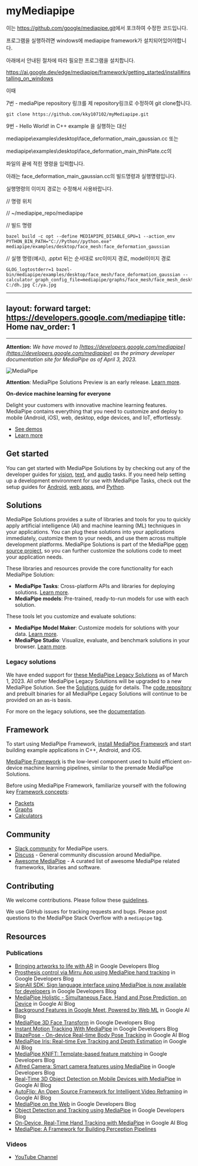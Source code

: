 # myMediapipe

이는 <https://github.com/google/mediapipe.git>에서 포크하여 수정한 코드입니다.

프로그램을 실행하려면 windows에 mediapipe framework가 설치되어있어야합니다.

아래에서 안내된 절차에 따라 필요한 프로그램을 설치합니다. 

https://ai.google.dev/edge/mediapipe/framework/getting_started/install#installing_on_windows

이때

7번 - mediaPipe repository 링크를 제 repository링크로 수정하여 git clone합니다.

    git clone https://github.com/kky107102/myMediapipe.git

9번 - Hello World! in C++ example 을 실행하는 대신

mediapipe\examples\desktop\face_deformation_main_gaussian.cc 또는

mediapipe\examples\desktop\face_deformation_main_thinPlate.cc의

파일의 끝에 적힌 명령을 입력합니다.

아래는 face_deformation_main_gaussian.cc의 빌드명령과 실행명령입니다.

실행명령의 이미지 경로는 수정해서 사용바랍니다.

// 명령 위치

// ~/mediapipe_repo/mediapipe

// 빌드 명령

    bazel build -c opt --define MEDIAPIPE_DISABLE_GPU=1 --action_env PYTHON_BIN_PATH="C://Python//python.exe" mediapipe/examples/desktop/face_mesh:face_deformation_gaussian

// 실행 명령(예시), .pptxt 뒤는 순서대로 src이미지 경로, model이미지 경로

    GLOG_logtostderr=1 bazel-bin/mediapipe/examples/desktop/face_mesh/face_deformation_gaussian --calculator_graph_config_file=mediapipe/graphs/face_mesh/face_mesh_desktop_live.pbtxt C:/dh.jpg C:/ya.jpg

---
layout: forward
target: https://developers.google.com/mediapipe
title: Home
nav_order: 1
---

---

**Attention:** _We have moved to
[https://developers.google.com/mediapipe](https://developers.google.com/mediapipe)
as the primary developer documentation site for MediaPipe as of April 3, 2023._

![MediaPipe](https://developers.google.com/static/mediapipe/images/home/hero_01_1920.png)

**Attention**: MediaPipe Solutions Preview is an early release. [Learn
more](https://developers.google.com/mediapipe/solutions/about#notice).

**On-device machine learning for everyone**

Delight your customers with innovative machine learning features. MediaPipe
contains everything that you need to customize and deploy to mobile (Android,
iOS), web, desktop, edge devices, and IoT, effortlessly.

- [See demos](https://goo.gle/mediapipe-studio)
- [Learn more](https://developers.google.com/mediapipe/solutions)

## Get started

You can get started with MediaPipe Solutions by by checking out any of the
developer guides for
[vision](https://developers.google.com/mediapipe/solutions/vision/object_detector),
[text](https://developers.google.com/mediapipe/solutions/text/text_classifier),
and
[audio](https://developers.google.com/mediapipe/solutions/audio/audio_classifier)
tasks. If you need help setting up a development environment for use with
MediaPipe Tasks, check out the setup guides for
[Android](https://developers.google.com/mediapipe/solutions/setup_android), [web
apps](https://developers.google.com/mediapipe/solutions/setup_web), and
[Python](https://developers.google.com/mediapipe/solutions/setup_python).

## Solutions

MediaPipe Solutions provides a suite of libraries and tools for you to quickly
apply artificial intelligence (AI) and machine learning (ML) techniques in your
applications. You can plug these solutions into your applications immediately,
customize them to your needs, and use them across multiple development
platforms. MediaPipe Solutions is part of the MediaPipe [open source
project](https://github.com/google/mediapipe), so you can further customize the
solutions code to meet your application needs.

These libraries and resources provide the core functionality for each MediaPipe
Solution:

- **MediaPipe Tasks**: Cross-platform APIs and libraries for deploying
  solutions. [Learn
  more](https://developers.google.com/mediapipe/solutions/tasks).
- **MediaPipe models**: Pre-trained, ready-to-run models for use with each
  solution.

These tools let you customize and evaluate solutions:

- **MediaPipe Model Maker**: Customize models for solutions with your data.
  [Learn more](https://developers.google.com/mediapipe/solutions/model_maker).
- **MediaPipe Studio**: Visualize, evaluate, and benchmark solutions in your
  browser. [Learn
  more](https://developers.google.com/mediapipe/solutions/studio).

### Legacy solutions

We have ended support for [these MediaPipe Legacy Solutions](https://developers.google.com/mediapipe/solutions/guide#legacy)
as of March 1, 2023. All other MediaPipe Legacy Solutions will be upgraded to
a new MediaPipe Solution. See the [Solutions guide](https://developers.google.com/mediapipe/solutions/guide#legacy)
for details. The [code repository](https://github.com/google/mediapipe/tree/master/mediapipe)
and prebuilt binaries for all MediaPipe Legacy Solutions will continue to be
provided on an as-is basis.

For more on the legacy solutions, see the [documentation](https://github.com/google/mediapipe/tree/master/docs/solutions).

## Framework

To start using MediaPipe Framework, [install MediaPipe
Framework](https://developers.google.com/mediapipe/framework/getting_started/install)
and start building example applications in C++, Android, and iOS.

[MediaPipe Framework](https://developers.google.com/mediapipe/framework) is the
low-level component used to build efficient on-device machine learning
pipelines, similar to the premade MediaPipe Solutions.

Before using MediaPipe Framework, familiarize yourself with the following key
[Framework
concepts](https://developers.google.com/mediapipe/framework/framework_concepts/overview.md):

- [Packets](https://developers.google.com/mediapipe/framework/framework_concepts/packets.md)
- [Graphs](https://developers.google.com/mediapipe/framework/framework_concepts/graphs.md)
- [Calculators](https://developers.google.com/mediapipe/framework/framework_concepts/calculators.md)

## Community

- [Slack community](https://mediapipe.page.link/joinslack) for MediaPipe
  users.
- [Discuss](https://groups.google.com/forum/#!forum/mediapipe) - General
  community discussion around MediaPipe.
- [Awesome MediaPipe](https://mediapipe.page.link/awesome-mediapipe) - A
  curated list of awesome MediaPipe related frameworks, libraries and
  software.

## Contributing

We welcome contributions. Please follow these
[guidelines](https://github.com/google/mediapipe/blob/master/CONTRIBUTING.md).

We use GitHub issues for tracking requests and bugs. Please post questions to
the MediaPipe Stack Overflow with a `mediapipe` tag.

## Resources

### Publications

- [Bringing artworks to life with AR](https://developers.googleblog.com/2021/07/bringing-artworks-to-life-with-ar.html)
  in Google Developers Blog
- [Prosthesis control via Mirru App using MediaPipe hand tracking](https://developers.googleblog.com/2021/05/control-your-mirru-prosthesis-with-mediapipe-hand-tracking.html)
  in Google Developers Blog
- [SignAll SDK: Sign language interface using MediaPipe is now available for
  developers](https://developers.googleblog.com/2021/04/signall-sdk-sign-language-interface-using-mediapipe-now-available.html)
  in Google Developers Blog
- [MediaPipe Holistic - Simultaneous Face, Hand and Pose Prediction, on
  Device](https://ai.googleblog.com/2020/12/mediapipe-holistic-simultaneous-face.html)
  in Google AI Blog
- [Background Features in Google Meet, Powered by Web ML](https://ai.googleblog.com/2020/10/background-features-in-google-meet.html)
  in Google AI Blog
- [MediaPipe 3D Face Transform](https://developers.googleblog.com/2020/09/mediapipe-3d-face-transform.html)
  in Google Developers Blog
- [Instant Motion Tracking With MediaPipe](https://developers.googleblog.com/2020/08/instant-motion-tracking-with-mediapipe.html)
  in Google Developers Blog
- [BlazePose - On-device Real-time Body Pose Tracking](https://ai.googleblog.com/2020/08/on-device-real-time-body-pose-tracking.html)
  in Google AI Blog
- [MediaPipe Iris: Real-time Eye Tracking and Depth Estimation](https://ai.googleblog.com/2020/08/mediapipe-iris-real-time-iris-tracking.html)
  in Google AI Blog
- [MediaPipe KNIFT: Template-based feature matching](https://developers.googleblog.com/2020/04/mediapipe-knift-template-based-feature-matching.html)
  in Google Developers Blog
- [Alfred Camera: Smart camera features using MediaPipe](https://developers.googleblog.com/2020/03/alfred-camera-smart-camera-features-using-mediapipe.html)
  in Google Developers Blog
- [Real-Time 3D Object Detection on Mobile Devices with MediaPipe](https://ai.googleblog.com/2020/03/real-time-3d-object-detection-on-mobile.html)
  in Google AI Blog
- [AutoFlip: An Open Source Framework for Intelligent Video Reframing](https://ai.googleblog.com/2020/02/autoflip-open-source-framework-for.html)
  in Google AI Blog
- [MediaPipe on the Web](https://developers.googleblog.com/2020/01/mediapipe-on-web.html)
  in Google Developers Blog
- [Object Detection and Tracking using MediaPipe](https://developers.googleblog.com/2019/12/object-detection-and-tracking-using-mediapipe.html)
  in Google Developers Blog
- [On-Device, Real-Time Hand Tracking with MediaPipe](https://ai.googleblog.com/2019/08/on-device-real-time-hand-tracking-with.html)
  in Google AI Blog
- [MediaPipe: A Framework for Building Perception Pipelines](https://arxiv.org/abs/1906.08172)

### Videos

- [YouTube Channel](https://www.youtube.com/c/MediaPipe)

